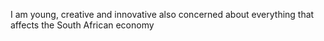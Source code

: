 I am young, creative and innovative also concerned about everything that affects the South African economy 
